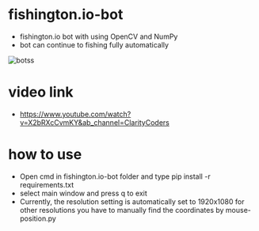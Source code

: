 # fishington.io-bot
 * fishington.io bot with using OpenCV and NumPy
 * bot can continue to fishing fully automatically

![botss](https://user-images.githubusercontent.com/48323786/132136574-7aab9df9-e19a-4fcf-ab8e-90d9c45ab57c.gif)

# video link
 - https://www.youtube.com/watch?v=X2bRXcCvmKY&ab_channel=ClarityCoders

# how to use 
 - Open cmd in fishington.io-bot folder and type pip install -r requirements.txt
 - select main window and  press q to exit
 - Currently, the resolution setting is automatically set to 1920x1080 for other resolutions you have to manually find the coordinates by mouse-position.py
 
